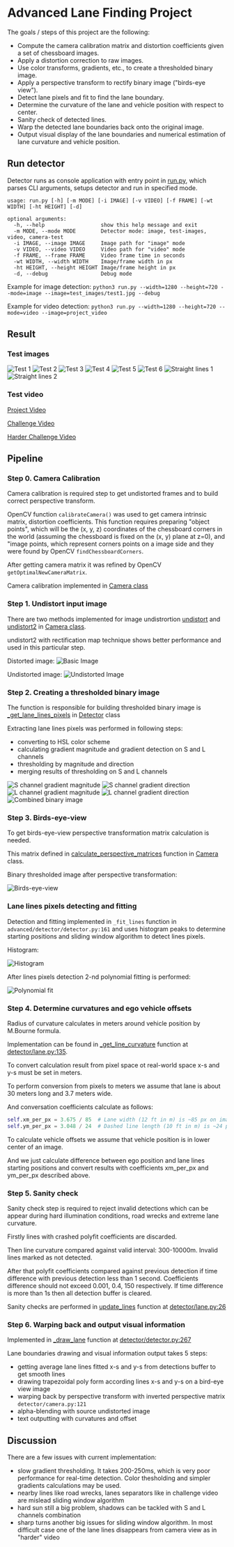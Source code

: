 # Advanced Lane Finding Project

The goals / steps of this project are the following:

* Compute the camera calibration matrix and distortion coefficients given a set of chessboard images.
* Apply a distortion correction to raw images.
* Use color transforms, gradients, etc., to create a thresholded binary image.
* Apply a perspective transform to rectify binary image ("birds-eye view").
* Detect lane pixels and fit to find the lane boundary.
* Determine the curvature of the lane and vehicle position with respect to center.
* Sanity check of detected lines.
* Warp the detected lane boundaries back onto the original image.
* Output visual display of the lane boundaries and numerical estimation of lane curvature and vehicle position.

## Run detector
Detector runs as console application with entry point in [run.py](run.py), which parses CLI arguments, setups detector and run in specified mode.  

```
usage: run.py [-h] [-m MODE] [-i IMAGE] [-v VIDEO] [-f FRAME] [-wt WIDTH] [-ht HEIGHT] [-d]

optional arguments:
  -h, --help                  show this help message and exit
  -m MODE, --mode MODE        Detector mode: image, test-images, video, camera-test
  -i IMAGE, --image IMAGE     Image path for "image" mode
  -v VIDEO, --video VIDEO     Video path for "video" mode
  -f FRAME, --frame FRAME     Video frame time in seconds
  -wt WIDTH, --width WIDTH    Image/frame width in px
  -ht HEIGHT, --height HEIGHT Image/frame height in px
  -d, --debug                 Debug mode
```

Example for image detection: `python3 run.py --width=1280 --height=720 --mode=image --image=test_images/test1.jpg --debug`

Example for video detection: `python3 run.py --width=1280 --height=720 --mode=video --image=project_video`

## Result
### Test images
![Test 1](output_images/test1.jpg)
![Test 2](output_images/test2.jpg)
![Test 3](output_images/test3.jpg)
![Test 4](output_images/test4.jpg)
![Test 5](output_images/test5.jpg)
![Test 6](output_images/test6.jpg)
![Straight lines 1](output_images/straight_lines1.jpg)
![Straight lines 2](output_images/straight_lines2.jpg)

### Test video
[Project Video](output_videos/project_video.mp4)

[Challenge Video](output_videos/challenge_video.mp4)

[Harder Challenge Video](output_videos/challenge_video.mp4)

## Pipeline
### Step 0. Camera Calibration

Camera calibration is required step to get undistorted frames and to build correct perspective transform.

OpenCV function `calibrateCamera()` was used to get camera intrinsic matrix, distortion coefficients.
This function requires preparing "object points", which will be the (x, y, z) coordinates of the chessboard corners in the world (assuming the chessboard is fixed on the (x, y) plane at z=0),
and "image points, which represent corners points on a image side and they were found by OpenCV `findChessboardCorners`.

After getting camera matrix it was refined by OpenCV `getOptimalNewCameraMatrix`.

Camera calibration implemented in [Camera class](detector/camera.py)

### Step 1. Undistort input image 
There are two methods implemented for image undistrortion [undistort](detector/camera.py#L59) and [undistort2](detector/camera.py#L71) in [Camera class](detector/camera.py#L59).
 
undistort2 with rectification map technique shows better performance and used in this particular step.

Distorted image:
![Basic Image](test_images/test1.jpg)

Undistorted image:
![Undistorted Image](output_images/test1_undistorted.png)

### Step 2. Creating a thresholded binary image
The function is responsible for building thresholded binary image is [_get_lane_lines_pixels](detector/detector.py#L93) in [Detector](detector/detector.py) class

Extracting lane lines pixels was performed in following steps:
- converting to HSL color scheme
- calculating gradient magnitude and gradient detection on S and L channels
- thresholding by magnitude and direction
- merging results of thresholding on S and L channels

![S channel gradient magnitude](output_images/test1_s_gradient_mag.png)
![S channel gradient direction](output_images/test1_s_gradient_dir.png)
![L channel gradient magnitude](output_images/test1_l_gradient_mag.png)
![L channel gradient direction](output_images/test1_l_gradient_dir.png)
![Combined binary image](output_images/test1_gradient_combined.png)

### Step 3. Birds-eye-view
To get birds-eye-view perspective transformation matrix calculation is needed. 

This matrix defined in [calculate_perspective_matrices](detector/camera.py#L102) function in [Camera](detector/camera.py) class.

Binary thresholded image after perspective transformation:

![Birds-eye-view](output_images/test1_bird_eye_view.png)

### Lane lines pixels detecting and fitting
Detection and fitting implemented in `_fit_lines` function in `advanced/detector/detector.py:161`
and uses histogram peaks to determine starting positions and sliding window algorithm to detect lines pixels.

Histogram:

![Histogram](output_images/test1_hist.png)

After lines pixels detection 2-nd polynomial fitting is performed:

![Polynomial fit](output_images/test1_lines_fit.png)

### Step 4. Determine curvatures and ego vehicle offsets

Radius of curvature calculates in meters around vehicle position by M.Bourne formula.

Implementation can be found in [_get_line_curvature](detector/lane.py#L135) function at [detector/lane.py:135](detector/lane.py#L135).

To convert calculation result from pixel space ot real-world space x-s and y-s must be set in meters.

To perform conversion from pixels to meters we assume that lane is about 30 meters long and 3.7 meters wide.

And conversation coefficients calculate as follows:
```python
self.xm_per_px = 3.675 / 85  # Lane width (12 ft in m) is ~85 px on image
self.ym_per_px = 3.048 / 24  # Dashed line length (10 ft in m) is ~24 px on image
```

To calculate vehicle offsets we assume that vehicle position is in lower center of an image.

And we just calculate difference between ego position and lane lines starting positions and convert results with coefficients 
xm_per_px and ym_per_px described above.

### Step 5. Sanity check
Sanity check step is required to reject invalid detections which can be appear during hard illumination conditions,
road wrecks and extreme lane curvature.

Firstly lines with crashed polyfit coefficients are discarded.

Then line curvature compared against valid interval: 300-10000m. Invalid lines marked as not detected.

After that polyfit coefficients compared against previous detection if time difference with previous detection less than 1 second.
Coefficients difference should not exceed 0.001, 0.4, 150 respectively.
If time difference is more than 1s then all detection buffer is cleared.

Sanity checks are performed in [update_lines](detector/lane.py#L26) function at [detector/lane.py:26](detector/lane.py#L26)
 
### Step 6. Warping back and output visual information
Implemented in [_draw_lane](detector/detector.py#L267) function at [detector/detector.py:267](detector/detector.py#L267)

Lane boundaries drawing and visual information output takes 5 steps:
- getting average lane lines fitted x-s and y-s from detections buffer to get smooth lines
- drawing trapezoidal poly form according lines x-s and y-s on a bird-eye view image
- warping back by perspective transform with inverted perspective matrix `detector/camera.py:121`
- alpha-blending with source undistorted image
- text outputting with curvatures and offset

## Discussion

There are a few issues with current implementation:
- slow gradient thresholding. It takes 200-250ms, which is very poor performance for real-time detection.
  Color thesholding and simpler gradients calculations may be used. 
- nearby lines like road wrecks, lanes separators like in challenge video are mislead sliding window algorithm
- hard sun still a big problem, shadows can be tackled with S and L channels combination
- sharp turns another big issues for sliding window algorithm. In most difficult case one of the lane lines disappears from camera view as in "harder" video 
  
